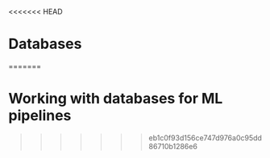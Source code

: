 <<<<<<< HEAD
# Databases
=======
# Working with databases for ML pipelines
>>>>>>> eb1c0f93d156ce747d976a0c95dd86710b1286e6
